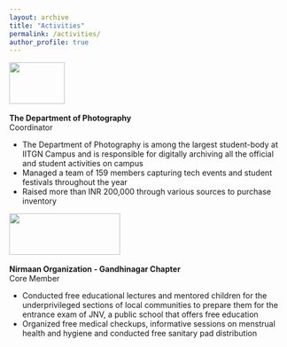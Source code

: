 ```yaml
---
layout: archive
title: "Activities"
permalink: /activities/
author_profile: true
---
```


<img width="100" height="75" src="https://nishtha777.github.io/images/dopy.jpg"/> <br>
<br>
<b>The Department of Photography</b> <br>
Coordinator <br>
* The Department of Photography is among the largest student-body at IITGN Campus and is 
responsible for digitally archiving all the official and student activities on campus<br>
* Managed a team of 159 members capturing tech events and student festivals throughout the year<br>
* Raised more than INR 200,000 through various sources to purchase inventory<br>

<img width="200" height="75" src="https://nishtha777.github.io/images/nirmaan_logo.jpg"/> <br>
<br>
<b>Nirmaan Organization - Gandhinagar Chapter</b> <br>
Core Member <br>
* Conducted free educational lectures and mentored children for the underprivileged sections of local 
communities to prepare them for the entrance exam of JNV, a public school that offers free education<br>
* Organized free medical checkups, informative sessions on menstrual health and hygiene and 
conducted free sanitary pad distribution<br>

<br>
